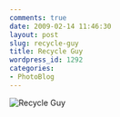 ```yaml
---
comments: true
date: 2009-02-14 11:46:30
layout: post
slug: recycle-guy
title: Recycle Guy
wordpress_id: 1292
categories:
- PhotoBlog
---
```


![Recycle Guy](http://ryanfitzer.com/main/wp-content/uploads/2009/02/recycle-guy-fire.jpg)
